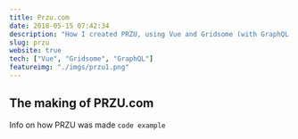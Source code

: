 ```yaml
---
title: Przu.com
date: 2018-05-15 07:42:34
description: "How I created PRZU, using Vue and Gridsome (with GraphQL and Markdown support)"
slug: przu
website: true
tech: ["Vue", "Gridsome", "GraphQL"]
featureimg: "./imgs/przu1.png"
---
```


## The making of PRZU.com

Info on how PRZU was made
`code example`